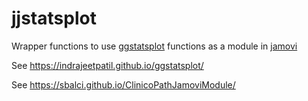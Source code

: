 # jjstatsplot

Wrapper functions to use [ggstatsplot](https://indrajeetpatil.github.io/ggstatsplot/) functions as a module in [jamovi](https://www.jamovi.org)

See https://indrajeetpatil.github.io/ggstatsplot/

See https://sbalci.github.io/ClinicoPathJamoviModule/

